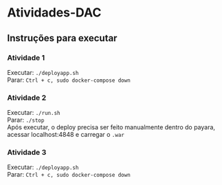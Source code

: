 # Atividades-DAC

## Instruções para executar

<h3>Atividade 1</h3>
Executar: <code>./deployapp.sh</code><br>
Parar: <code>Ctrl + c, sudo docker-compose down</code>

<h3>Atividade 2</h3>
Executar: <code>./run.sh</code><br>
Parar: <code>./stop</code><br>
Após executar, o deploy precisa ser feito manualmente dentro do payara, acessar localhost:4848 e carregar o <code>.war</code>

<h3>Atividade 3</h3>
Executar: <code>./deployapp.sh</code><br>
Parar: <code>Ctrl + c, sudo docker-compose down</code>
